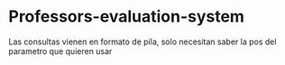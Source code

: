 # Professors-evaluation-system

Las consultas vienen en formato de pila, solo necesitan saber la pos del parametro que quieren usar
